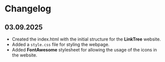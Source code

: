 # Changelog

## 03.09.2025
* Created the index.html with the initial structure for the **LinkTree** website.
* Added a `style.css` file for styling the webpage.
* Added **FontAwesome** stylesheet for allowing the usage of the icons in the website.
